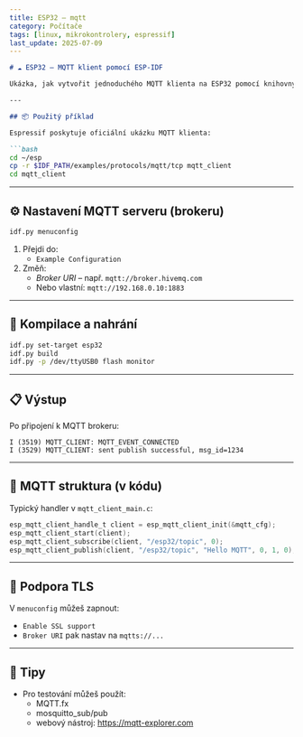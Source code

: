 ```yaml
---
title: ESP32 – mqtt
category: Počítače
tags: [linux, mikrokontrolery, espressif]
last_update: 2025-07-09
---
```



```markdown
# ☁️ ESP32 – MQTT klient pomocí ESP-IDF

Ukázka, jak vytvořit jednoduchého MQTT klienta na ESP32 pomocí knihovny z ESP-IDF.

---

## 📦 Použitý příklad

Espressif poskytuje oficiální ukázku MQTT klienta:

```bash
cd ~/esp
cp -r $IDF_PATH/examples/protocols/mqtt/tcp mqtt_client
cd mqtt_client
```

---

## ⚙️ Nastavení MQTT serveru (brokeru)

```bash
idf.py menuconfig
```

1. Přejdi do:
   - `Example Configuration`
2. Změň:
   - *Broker URI* – např. `mqtt://broker.hivemq.com`
   - Nebo vlastní: `mqtt://192.168.0.10:1883`

---

## 🧪 Kompilace a nahrání

```bash
idf.py set-target esp32
idf.py build
idf.py -p /dev/ttyUSB0 flash monitor
```

---

## 📋 Výstup

Po připojení k MQTT brokeru:

```
I (3519) MQTT_CLIENT: MQTT_EVENT_CONNECTED
I (3529) MQTT_CLIENT: sent publish successful, msg_id=1234
```

---

## 🧠 MQTT struktura (v kódu)

Typický handler v `mqtt_client_main.c`:

```c
esp_mqtt_client_handle_t client = esp_mqtt_client_init(&mqtt_cfg);
esp_mqtt_client_start(client);
esp_mqtt_client_subscribe(client, "/esp32/topic", 0);
esp_mqtt_client_publish(client, "/esp32/topic", "Hello MQTT", 0, 1, 0);
```

---

## 🔐 Podpora TLS

V `menuconfig` můžeš zapnout:
- `Enable SSL support`
- `Broker URI` pak nastav na `mqtts://...`

---

## 📌 Tipy

- Pro testování můžeš použít:
  - MQTT.fx
  - mosquitto_sub/pub
  - webový nástroj: https://mqtt-explorer.com
```

